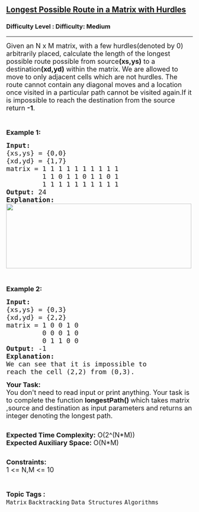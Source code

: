 <h2><a href="https://www.geeksforgeeks.org/problems/longest-possible-route-in-a-matrix-with-hurdles/1?page=5&category=Recursion,Backtracking&sortBy=submissions">Longest Possible Route in a Matrix with Hurdles</a></h2><h3>Difficulty Level : Difficulty: Medium</h3><hr><div class="problems_problem_content__Xm_eO"><p><span style="font-size: 18px;">Given an N&nbsp;x M&nbsp;matrix, with a few hurdles(denoted by 0) arbitrarily placed, calculate the length of the longest possible route possible from source<strong>(xs,ys)</strong> to a destination<strong>(xd,yd)</strong> within the matrix. We are allowed to move to only adjacent cells which are not hurdles. The route cannot contain any diagonal moves and a location once visited in a particular path cannot be visited again.If it is impossible to reach the destination from the source return <strong>-1</strong>.</span></p>
<p>&nbsp;</p>
<p><strong><span style="font-size: 18px;">Example 1:</span></strong></p>
<pre><strong><span style="font-size: 18px;">Input:</span></strong>
<span style="font-size: 18px;">{xs,ys} = {0,0}</span>
<span style="font-size: 18px;">{xd,yd} = {1,7}</span>
<span style="font-size: 18px;">matrix = 1 1 1 1 1 1 1 1 1 1</span>
<span style="font-size: 18px;">         1 1 0 1 1 0 1 1 0 1</span>
<span style="font-size: 18px;">         1 1 1 1 1 1 1 1 1 1</span>
<strong><span style="font-size: 18px;">Output: </span></strong><span style="font-size: 18px;">24</span>
<strong><span style="font-size: 18px;">Explanation:</span></strong>
<strong><span style="font-size: 18px;"><img style="height: 175px; width: 500px;" src="https://media.geeksforgeeks.org/wp-content/cdn-uploads/matrix_highlight.png" alt=""></span></strong></pre>
<p>&nbsp;</p>
<p><strong><span style="font-size: 18px;">Example 2:</span></strong></p>
<pre><strong><span style="font-size: 18px;">Input: </span></strong>
<span style="font-size: 18px;">{xs,ys} = {0,3}</span>
<span style="font-size: 18px;">{xd,yd} = {2,2}</span>
<span style="font-size: 18px;">matrix =<strong><span style="font-size: 18px;"> </span></strong>1 0 0 1 0</span>
<span style="font-size: 18px;">         0 0 0 1 0</span>
<span style="font-size: 18px;">         0 1 1 0 0</span>
<strong><span style="font-size: 18px;">Output: </span></strong><span style="font-size: 18px;">-1</span>
<strong><span style="font-size: 18px;">Explanation:</span></strong>
<span style="font-size: 18px;">We can see that it is impossible to</span>
<span style="font-size: 18px;">reach the cell (2,2) from (0,3).</span>
</pre>
<p><span style="font-size: 18px;"><strong>Your Task:</strong><br>You don't need to read input or print anything. Your task is to complete the function&nbsp;<strong>longestPath()&nbsp;</strong>which takes matrix ,source and destination as&nbsp;input parameters and returns an integer denoting the longest path.</span></p>
<p><br><span style="font-size: 18px;"><strong>Expected Time Complexity:</strong>&nbsp;O(2^(N*M))<br><strong>Expected Auxiliary Space:</strong>&nbsp;O(N*M)</span></p>
<p><br><span style="font-size: 18px;"><strong>Constraints:</strong><br>1 &lt;= N,M &lt;= 10</span></p></div><br><p><span style=font-size:18px><strong>Topic Tags : </strong><br><code>Matrix</code>&nbsp;<code>Backtracking</code>&nbsp;<code>Data Structures</code>&nbsp;<code>Algorithms</code>&nbsp;